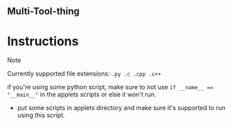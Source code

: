 ## Multi-Tool-thing


# Instructions
> [!NOTE]
> Currently supported file extensions: `.py .c .cpp .c++`
>
> if you're using some python script, make sure to not use `if __name__ == "__main__"` in the applets scripts or else it won't run.

* put some scripts in applets directory and make sure it's supported to run using this script.
